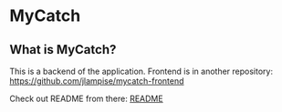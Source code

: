 # MyCatch
## What is MyCatch?

This is a backend of the application. Frontend is in another repository: https://github.com/jlampise/mycatch-frontend

Check out README from there: [README](https://github.com/jlampise/mycatch-frontend/blob/master/README.md)